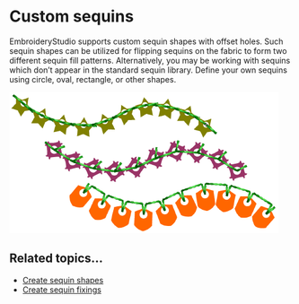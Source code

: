 # Custom sequins

EmbroideryStudio supports custom sequin shapes with offset holes. Such sequin shapes can be utilized for flipping sequins on the fabric to form two different sequin fill patterns. Alternatively, you may be working with sequins which don’t appear in the standard sequin library. Define your own sequins using circle, oval, rectangle, or other shapes.

![CustomSequins3.png](assets/CustomSequins3.png)

## Related topics...

- [Create sequin shapes](Create_sequin_shapes)
- [Create sequin fixings](Create_sequin_fixings)
